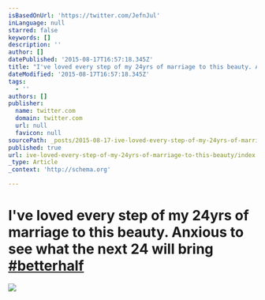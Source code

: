 ```yaml
---
isBasedOnUrl: 'https://twitter.com/JefnJul'
inLanguage: null
starred: false
keywords: []
description: ''
author: []
datePublished: '2015-08-17T16:57:18.345Z'
title: "I've loved every step of my 24yrs of marriage to this beauty. Anxious to see what the next 24 will bring #betterhalf "
dateModified: '2015-08-17T16:57:18.345Z'
tags:
  - ''
authors: []
publisher:
  name: twitter.com
  domain: twitter.com
  url: null
  favicon: null
sourcePath: _posts/2015-08-17-ive-loved-every-step-of-my-24yrs-of-marriage-to-this-beauty.md
published: true
url: ive-loved-every-step-of-my-24yrs-of-marriage-to-this-beauty/index.html
_type: Article
_context: 'http://schema.org'

---
```

# I've loved every step of my 24yrs of marriage to this beauty. Anxious to see what the next 24 will bring [\#**betterhalf**][0]
![](https://pbs.twimg.com/media/CMFwVWlUAAAmyYY.jpg)

[0]: https://twitter.com/hashtag/betterhalf?src=hash